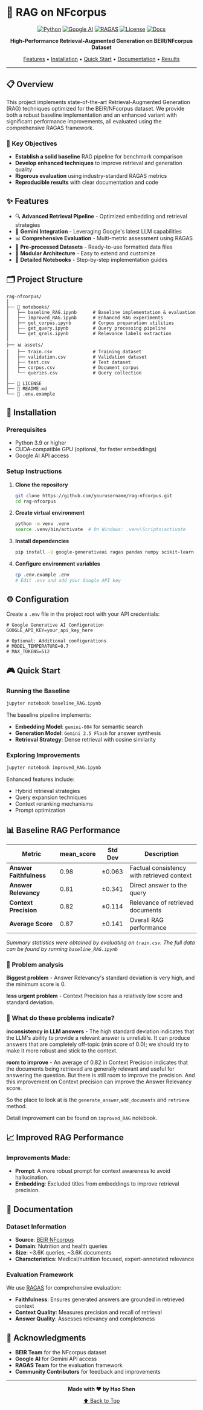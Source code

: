 # 🚀 RAG on NFcorpus

<div align="center">

[![Python](https://img.shields.io/badge/python-3.9%2B-blue)](https://www.python.org/)
[![Google AI](https://img.shields.io/badge/Google%20AI-Gemini-4285F4)](https://ai.google.dev/)
[![RAGAS](https://img.shields.io/badge/eval-RAGAS-green)](https://github.com/explodinggradients/ragas)
[![License](https://img.shields.io/badge/license-MIT-yellow)](LICENSE)
[![Docs](https://img.shields.io/badge/docs-latest-blue)](notebooks/)

**High-Performance Retrieval-Augmented Generation on BEIR/NFcorpus Dataset**

[Features](#-features) • [Installation](#-installation) • [Quick Start](#-quick-start) • [Documentation](#-documentation) • [Results](#-results)

</div>

---

## 📋 Overview

This project implements state-of-the-art Retrieval-Augmented Generation (RAG) techniques optimized for the BEIR/NFcorpus dataset. We provide both a robust baseline implementation and an enhanced variant with significant performance improvements, all evaluated using the comprehensive RAGAS framework.

### 🎯 Key Objectives
- **Establish a solid baseline** RAG pipeline for benchmark comparison
- **Develop enhanced techniques** to improve retrieval and generation quality
- **Rigorous evaluation** using industry-standard RAGAS metrics
- **Reproducible results** with clear documentation and code

## ✨ Features

- 🔍 **Advanced Retrieval Pipeline** - Optimized embedding and retrieval strategies
- 🤖 **Gemini Integration** - Leveraging Google's latest LLM capabilities
- 📊 **Comprehensive Evaluation** - Multi-metric assessment using RAGAS
- 📁 **Pre-processed Datasets** - Ready-to-use formatted data files
- 🔧 **Modular Architecture** - Easy to extend and customize
- 📝 **Detailed Notebooks** - Step-by-step implementation guides

## 🗂️ Project Structure

```
rag-nfcorpus/
│
├── 📓 notebooks/
│   ├── baseline_RAG.ipynb      # Baseline implementation & evaluation
│   ├── improved_RAG.ipynb      # Enhanced RAG experiments
│   ├── get_corpus.ipynb        # Corpus preparation utilities
│   ├── get_query.ipynb         # Query processing pipeline
│   └── get_qrels.ipynb         # Relevance labels extraction
│
├── 📊 assets/
│   ├── train.csv               # Training dataset
│   ├── validation.csv          # Validation dataset
│   ├── test.csv                # Test dataset
│   ├── corpus.csv              # Document corpus
│   └── queries.csv             # Query collection
│
├── 📄 LICENSE
├── 📖 README.md
└── 🔐 .env.example
```

## 🚀 Installation

### Prerequisites

- Python 3.9 or higher
- CUDA-compatible GPU (optional, for faster embeddings)
- Google AI API access

### Setup Instructions

1. **Clone the repository**
   ```bash
   git clone https://github.com/yourusername/rag-nfcorpus.git
   cd rag-nfcorpus
   ```

2. **Create virtual environment**
   ```bash
   python -m venv .venv
   source .venv/bin/activate  # On Windows: .venv\Scripts\activate
   ```

3. **Install dependencies**
   ```bash
   pip install -U google-generativeai ragas pandas numpy scikit-learn jupyter python-dotenv
   ```

4. **Configure environment variables**
   ```bash
   cp .env.example .env
   # Edit .env and add your Google API key
   ```

## ⚙️ Configuration

Create a `.env` file in the project root with your API credentials:

```env
# Google Generative AI Configuration
GOOGLE_API_KEY=your_api_key_here

# Optional: Additional configurations
# MODEL_TEMPERATURE=0.7
# MAX_TOKENS=512
```

## 🎮 Quick Start

### Running the Baseline

```bash
jupyter notebook baseline_RAG.ipynb
```

The baseline pipeline implements:
- **Embedding Model**: `gemini-004` for semantic search
- **Generation Model**: `Gemini 2.5 Flash` for answer synthesis
- **Retrieval Strategy**: Dense retrieval with cosine similarity

### Exploring Improvements

```bash
jupyter notebook improved_RAG.ipynb
```

Enhanced features include:
- Hybrid retrieval strategies
- Query expansion techniques
- Context reranking mechanisms
- Prompt optimization

## 📊 Baseline RAG Performance


| Metric | mean_score | Std Dev | Description |
|--------|-------|---------|-------------|
| **Answer Faithfulness** | 0.98 | ±0.063 | Factual consistency with retrieved context |
| **Answer Relevancy** | 0.81 | ±0.341 | Direct answer to the query |
| **Context Precision** | 0.82 | ±0.114 | Relevance of retrieved documents |
| **Average Score** | 0.87 | ±0.141 | Overall RAG performance |

*Summary statistics were obtained by evaluating on `train.csv`. The full data can be found by running `baseline_RAG.ipynb`*

### 🚧 Problem analysis

 **Biggest problem** - Answer Relevancy's standard deviation is very high, and the minimum score is 0.

 **less urgent problem** - Context Precision has a relatively low score and standard deviation. 

### 🎯 What do these problems indicate?

**inconsistency in LLM answers** - 
The high standard deviation indicates that the LLM's ability to provide a relevant answer is unreliable. It can produce answers that are completely off-topic (min score of 0.0); we should try to make it more robust and stick to the context. 


**room to improve** - 
An average of 0.82 in Context Precision indicates that the documents being retrieved are generally relevant and useful for answering the question. But there is still room to improve the precision. And this improvement on Context precision can improve the Answer Relevancy score. 

So the place to look at is the `generate_answer`,`add_documents` and `retrieve` method. 

Detail improvement can be found on `improved_RAG` notebook.

## 📈 Improved RAG Performance

### Improvements Made:

- **Prompt**: A more robust prompt for context awareness to avoid hallucination.
- **Embedding**: Excluded titles from embeddings to improve retrieval precision.

## 📖 Documentation

### Dataset Information

- **Source**: [BEIR NFcorpus](https://huggingface.co/datasets/BeIR/nfcorpus)
- **Domain**: Nutrition and health queries
- **Size**: ~3.6K queries, ~3.6K documents
- **Characteristics**: Medical/nutrition focused, expert-annotated relevance

### Evaluation Framework

We use [RAGAS](https://github.com/explodinggradients/ragas) for comprehensive evaluation:

- **Faithfulness**: Ensures generated answers are grounded in retrieved context
- **Context Quality**: Measures precision and recall of retrieval
- **Answer Quality**: Assesses relevancy and completeness



## 🙏 Acknowledgments

- **BEIR Team** for the NFcorpus dataset
- **Google AI** for Gemini API access
- **RAGAS Team** for the evaluation framework
- **Community Contributors** for feedback and improvements

---

<div align="center">

**Made with ❤️ by Hao Shen**

[⬆ Back to Top](#-rag-on-nfcorpus)

</div>